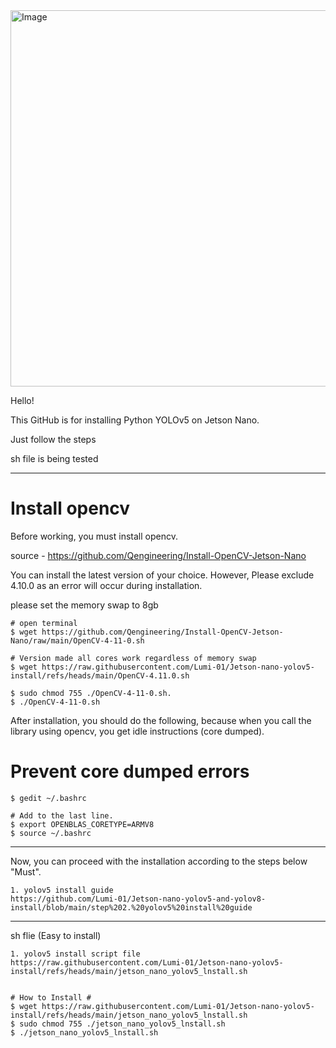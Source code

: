 <img width="1008" height="602" alt="Image" src="https://github.com/user-attachments/assets/b5d10bae-31ae-455a-a09b-ec4269c28d77" />




Hello!

This GitHub is for installing Python YOLOv5 on Jetson Nano.

Just follow the steps

sh file is being tested

---------------------------------------------------------------------------------------------------------------------------------
# Install opencv

Before working, you must install opencv.


source - https://github.com/Qengineering/Install-OpenCV-Jetson-Nano

You can install the latest version of your choice. However, Please exclude 4.10.0 as an error will occur during installation.

please set the memory swap to 8gb

```
# open terminal
$ wget https://github.com/Qengineering/Install-OpenCV-Jetson-Nano/raw/main/OpenCV-4-11-0.sh

# Version made all cores work regardless of memory swap
$ wget https://raw.githubusercontent.com/Lumi-01/Jetson-nano-yolov5-install/refs/heads/main/OpenCV-4.11.0.sh

$ sudo chmod 755 ./OpenCV-4-11-0.sh.
$ ./OpenCV-4-11-0.sh
```

After installation, you should do the following, because when you call the library using opencv, you get idle instructions (core dumped).

# Prevent core dumped errors
```
$ gedit ~/.bashrc

# Add to the last line.
$ export OPENBLAS_CORETYPE=ARMV8
$ source ~/.bashrc
```


---------------------------------------------------------------------------------------------------------------------------------

Now, you can proceed with the installation according to the steps below "Must".

```
1. yolov5 install guide
https://github.com/Lumi-01/Jetson-nano-yolov5-and-yolov8-install/blob/main/step%202.%20yolov5%20install%20guide
```

---------------------------------------------------------------------------------------------------------------------------------

sh flie (Easy to install)

```
1. yolov5 install script file
https://raw.githubusercontent.com/Lumi-01/Jetson-nano-yolov5-install/refs/heads/main/jetson_nano_yolov5_lnstall.sh


# How to Install #
$ wget https://raw.githubusercontent.com/Lumi-01/Jetson-nano-yolov5-install/refs/heads/main/jetson_nano_yolov5_lnstall.sh
$ sudo chmod 755 ./jetson_nano_yolov5_lnstall.sh
$ ./jetson_nano_yolov5_lnstall.sh
```

